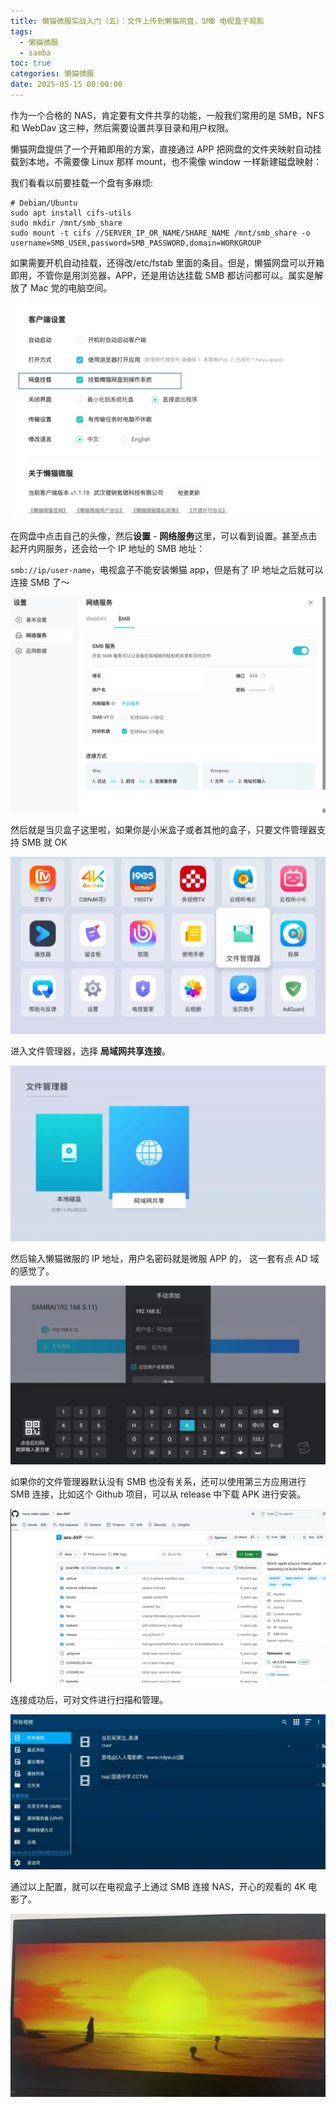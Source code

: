 ```yaml
---
title: 懒猫微服实战入门（五）：文件上传到懒猫网盘，SMB 电视盒子观影
tags:
  - 懒猫微服
  - samba
toc: true
categories: 懒猫微服
date: 2025-05-15 00:00:00
---
```


作为一个合格的 NAS，肯定要有文件共享的功能，一般我们常用的是 SMB，NFS 和 WebDav 这三种，然后需要设置共享目录和用户权限。

懒猫网盘提供了一个开箱即用的方案，直接通过 APP 把网盘的文件夹映射自动挂载到本地，不需要像 Linux 那样 mount，也不需像 window 一样新建磁盘映射：

我们看看以前要挂载一个盘有多麻烦:

```
# Debian/Ubuntu
sudo apt install cifs-utils
sudo mkdir /mnt/smb_share
sudo mount -t cifs //SERVER_IP_OR_NAME/SHARE_NAME /mnt/smb_share -o username=SMB_USER,password=SMB_PASSWORD,domain=WORKGROUP

```

<!-- more -->

如果需要开机自动挂载，还得改/etc/fstab 里面的条目。但是，懒猫网盘可以开箱即用，不管你是用浏览器，APP，还是用访达挂载 SMB 都访问都可以。属实是解放了 Mac 党的电脑空间。

![image-20250514104946937](https://raw.githubusercontent.com/cloudsmithy/picgo-imh/master/image-20250514104946937.png)

在网盘中点击自己的头像，然后**设置** - **网络服务**这里，可以看到设置。甚至点击起开内网服务，还会给一个 IP 地址的 SMB 地址：

`smb://ip/user-name`，电视盒子不能安装懒猫 app，但是有了 IP 地址之后就可以连接 SMB 了～

![](https://raw.githubusercontent.com/cloudsmithy/picgo-imh/master/image-20250514105241675.png)

然后就是当贝盒子这里啦，如果你是小米盒子或者其他的盒子，只要文件管理器支持 SMB 就 OK

![image-20250514113806260](https://raw.githubusercontent.com/cloudsmithy/picgo-imh/master/image-20250514113806260.png)

进入文件管理器，选择 **局域网共享连接**。

![image-20250514113737029](https://raw.githubusercontent.com/cloudsmithy/picgo-imh/master/image-20250514113737029.png)

然后输入懒猫微服的 IP 地址，用户名密码就是微服 APP 的， 这一套有点 AD 域的感觉了。

![image-20250514113708677](https://raw.githubusercontent.com/cloudsmithy/picgo-imh/master/image-20250514113708677.png)

如果你的文件管理器默认没有 SMB 也没有关系，还可以使用第三方应用进行 SMB 连接，比如这个 Github 项目，可以从 release 中下载 APK 进行安装。

![image-20250514113634937](https://raw.githubusercontent.com/cloudsmithy/picgo-imh/master/image-20250514113634937.png)

连接成功后，可对文件进行扫描和管理。

![图片](https://raw.githubusercontent.com/cloudsmithy/picgo-imh/master/image-20250514113612422.png)

通过以上配置，就可以在电视盒子上通过 SMB 连接 NAS，开心的观看的 4K 电影了。

![image-20250514113307833](https://raw.githubusercontent.com/cloudsmithy/picgo-imh/master/image-20250514113307833.png)
